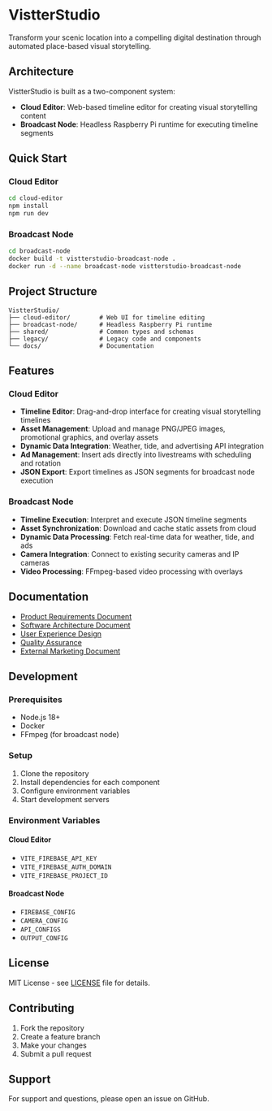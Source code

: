 # VistterStudio

Transform your scenic location into a compelling digital destination through automated place-based visual storytelling.

## Architecture

VistterStudio is built as a two-component system:

- **Cloud Editor**: Web-based timeline editor for creating visual storytelling content
- **Broadcast Node**: Headless Raspberry Pi runtime for executing timeline segments

## Quick Start

### Cloud Editor

```bash
cd cloud-editor
npm install
npm run dev
```

### Broadcast Node

```bash
cd broadcast-node
docker build -t vistterstudio-broadcast-node .
docker run -d --name broadcast-node vistterstudio-broadcast-node
```

## Project Structure

```
VistterStudio/
├── cloud-editor/        # Web UI for timeline editing
├── broadcast-node/      # Headless Raspberry Pi runtime
├── shared/              # Common types and schemas
├── legacy/              # Legacy code and components
└── docs/                # Documentation
```

## Features

### Cloud Editor
- **Timeline Editor**: Drag-and-drop interface for creating visual storytelling timelines
- **Asset Management**: Upload and manage PNG/JPEG images, promotional graphics, and overlay assets
- **Dynamic Data Integration**: Weather, tide, and advertising API integration
- **Ad Management**: Insert ads directly into livestreams with scheduling and rotation
- **JSON Export**: Export timelines as JSON segments for broadcast node execution

### Broadcast Node
- **Timeline Execution**: Interpret and execute JSON timeline segments
- **Asset Synchronization**: Download and cache static assets from cloud
- **Dynamic Data Processing**: Fetch real-time data for weather, tide, and ads
- **Camera Integration**: Connect to existing security cameras and IP cameras
- **Video Processing**: FFmpeg-based video processing with overlays

## Documentation

- [Product Requirements Document](docs/PRD.md)
- [Software Architecture Document](docs/SAD.md)
- [User Experience Design](docs/UXD.md)
- [Quality Assurance](docs/QA.md)
- [External Marketing Document](docs/EMD.md)

## Development

### Prerequisites

- Node.js 18+
- Docker
- FFmpeg (for broadcast node)

### Setup

1. Clone the repository
2. Install dependencies for each component
3. Configure environment variables
4. Start development servers

### Environment Variables

#### Cloud Editor
- `VITE_FIREBASE_API_KEY`
- `VITE_FIREBASE_AUTH_DOMAIN`
- `VITE_FIREBASE_PROJECT_ID`

#### Broadcast Node
- `FIREBASE_CONFIG`
- `CAMERA_CONFIG`
- `API_CONFIGS`
- `OUTPUT_CONFIG`

## License

MIT License - see [LICENSE](LICENSE) file for details.

## Contributing

1. Fork the repository
2. Create a feature branch
3. Make your changes
4. Submit a pull request

## Support

For support and questions, please open an issue on GitHub.